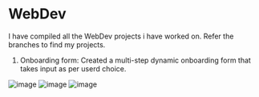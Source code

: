 # WebDev
I have compiled all the WebDev projects i have worked on.
Refer the branches to find my projects.


1. Onboarding form: Created a multi-step dynamic onboarding form that takes input as per userd choice.

  ![image](https://github.com/user-attachments/assets/093b2c87-24bf-451c-bf1f-c989c3a46a2c)
  ![image](https://github.com/user-attachments/assets/6d223d8b-e71b-4cbb-a6a9-c66bf6fc54b1)
  ![image](https://github.com/user-attachments/assets/be65bc8e-2338-4e9d-98e8-6f0180a54e75)


